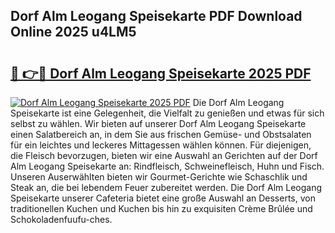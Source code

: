 ## Dorf Alm Leogang Speisekarte PDF Download Online 2025 u4LM5

# <h2><a href="http://gccoz1.nevu.top/?p=Dorf+Alm+Leogang+Speisekarte">🔗 👉🔴 Dorf Alm Leogang Speisekarte 2025 PDF</a></h2>

[![Dorf Alm Leogang Speisekarte 2025 PDF](https://i.imgur.com/dBaPXMq.png)](http://gccoz1.nevu.top/?p=Dorf+Alm+Leogang+Speisekarte)
Die Dorf Alm Leogang Speisekarte ist eine Gelegenheit, die Vielfalt zu genießen und etwas für sich selbst zu wählen. Wir bieten auf unserer Dorf Alm Leogang Speisekarte einen Salatbereich an, in dem Sie aus frischen Gemüse- und Obstsalaten für ein leichtes und leckeres Mittagessen wählen können. Für diejenigen, die Fleisch bevorzugen, bieten wir eine Auswahl an Gerichten auf der Dorf Alm Leogang Speisekarte an: Rindfleisch, Schweinefleisch, Huhn und Fisch. Unseren Auserwählten bieten wir Gourmet-Gerichte wie Schaschlik und Steak an, die bei lebendem Feuer zubereitet werden. Die Dorf Alm Leogang Speisekarte unserer Cafeteria bietet eine große Auswahl an Desserts, von traditionellen Kuchen und Kuchen bis hin zu exquisiten Crème Brûlée und Schokoladenfuufu-ches.
